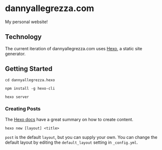 # dannyallegrezza.com
My personal website!

## Technology

The current iteration of dannyallegrezza.com uses [Hexo](https://hexo.io/), a static site generator.

## Getting Started

```
cd dannyallegrezza.hexo

npm install -g hexo-cli

hexo server
```

### Creating Posts

The [Hexo docs](https://hexo.io/docs/writing) have a great summary on how to create content.

`hexo new [layout] <title>`


`post` is the default `layout`, but you can supply your own. You can change the default layout by editing the `default_layout` setting in `_config.yml`.

